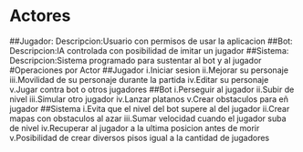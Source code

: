 # Actores
##Jugador:
Descripcion:Usuario con permisos de usar la aplicacion
##Bot:
Descripcion:IA controlada con posibilidad de imitar un jugador
##Sistema:
Descripcion:Sistema programado para sustentar al bot y al jugador
#Operaciones por Actor
##Jugador
i.Iniciar sesion
ii.Mejorar su personaje
iii.Movilidad de su personaje durante la partida
iv.Editar su personaje
v.Jugar contra bot o otros jugadores
##Bot
i.Perseguir al jugador
ii.Subir de nivel
iii.Simular otro jugador
iv.Lanzar platanos
v.Crear obstaculos para eñ jugador
##Sistema
i.Evita que el nivel del bot supere al del jugador
ii.Crear mapas con obstaculos al azar
iii.Sumar velocidad cuando el jugador suba de nivel
iv.Recuperar al jugador a la ultima posicion antes de morir
v.Posibilidad de crear diversos pisos igual a la cantidad de jugadores
